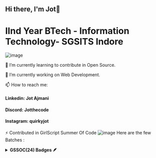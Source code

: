 ## Hi there, I'm Jot👋
# IInd Year BTech - Information Technology- SGSITS Indore
![image](https://github.com/user-attachments/assets/b3153a79-164b-461f-a2a5-79ee103e17c3)


<p>🌱 I’m currently learning to contribute in Open Source.</p>
🔭 I’m currently working on Web Development.
<p>📫 How to reach me:</p>
<link
  rel="stylesheet"
  href="https://cdn.jsdelivr.net/gh/dheereshagrwal/colored-icons@1.7.8/src/app/ci.min.css"
/>
  <h4>Linkedin: Jot Ajmani</h4>
  <i class="ci ci-linkedin ci-2x"></i>
  <h4>Discord: Jotthecode</h4>
  <i class="ci ci-discord ci-2x"></i>
  <h4>Instagram: quirkyjot</h4>
  <i class="ci ci-instagram ci-2x"></i>


⚡ Contributed in GirlScript Summer Of Code
![image](https://github.com/user-attachments/assets/b9604832-3e7e-47e6-b34b-f7d5234dff14)
Here are the few Batches :
<details>	
 <summary><b>GSSOC(24) Badges 🪶</b></summary><br>

<div style='display:flex; align-items:center; gap: 10px;' align='center'><a href="https://gssoc.girlscript.tech/leaderboard">
<img src="https://raw.githubusercontent.com/GSSoC24/Postman-Challenge/main/docs/assets/Postman%20White.png" width="100px" height="100px" />
  <img src="https://raw.githubusercontent.com/GSSoC24/Postman-Challenge/main/docs/assets/1.png" width="100px" height="100px" />
  <img src="https://raw.githubusercontent.com/GSSoC24/Postman-Challenge/main/docs/assets/2.png" width="100px" height="100px" />
  <img src="https://raw.githubusercontent.com/GSSoC24/Postman-Challenge/main/docs/assets/3.png" width="100px" height="100px" />
  <img src="https://raw.githubusercontent.com/GSSoC24/Postman-Challenge/main/docs/assets/4.png" width="100px" height="100px" />
  <img src="https://raw.githubusercontent.com/GSSoC24/Postman-Challenge/main/docs/assets/5.png" width="100px" height="100px" />
  <img src="https://raw.githubusercontent.com/GSSoC24/Contributor/refs/heads/main/assets/Pull%20Expert.png" width="100px" height="100px" /></a>
</div>
</details>

<!--
**Jotthecode/Jotthecode** is a ✨ _special_ ✨ repository because its `README.md` (this file) appears on your GitHub profile.

Here are some ideas to get you started:

- 🔭 I’m currently working on ...
- 
- 👯 I’m looking to collaborate on ...
- 🤔 I’m looking for help with ...
- 💬 Ask me about ...
- 📫 How to reach me: ...
- 😄 Pronouns: ...
- ⚡ Fun fact: ...
-->
